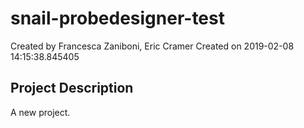 # snail-probedesigner-test
Created by Francesca Zaniboni, Eric Cramer
Created on 2019-02-08 14:15:38.845405
## Project Description 
A new project.
